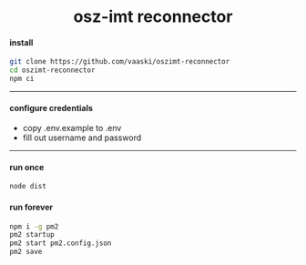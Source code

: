 <h1 align="center">osz-imt reconnector</h1>

#### install
```bash
git clone https://github.com/vaaski/oszimt-reconnector
cd oszimt-reconnector
npm ci
```

----

#### configure credentials

- copy .env.example to .env
- fill out username and password

----

#### run once
```bash
node dist
```

#### run forever
```bash
npm i -g pm2
pm2 startup
pm2 start pm2.config.json
pm2 save
```